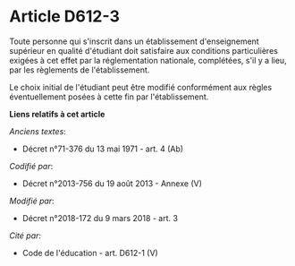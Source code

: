 # Article D612-3

Toute personne qui s'inscrit dans un établissement d'enseignement supérieur en qualité d'étudiant doit satisfaire aux
conditions particulières exigées à cet effet par la réglementation nationale, complétées, s'il y a lieu, par les règlements
de l'établissement.

Le choix initial de l'étudiant peut être modifié conformément aux règles éventuellement posées à cette fin par
l'établissement.

**Liens relatifs à cet article**

_Anciens textes_:

  - Décret n°71-376 du 13 mai 1971 - art. 4 (Ab)

_Codifié par_:

  - Décret n°2013-756 du 19 août 2013 -  Annexe (V)

_Modifié par_:

  - Décret n°2018-172 du 9 mars 2018 - art. 3

_Cité par_:

  - Code de l'éducation - art. D612-1 (V)
